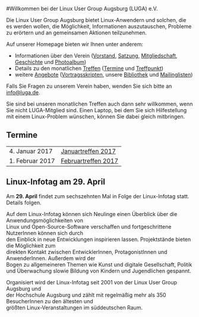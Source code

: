 #Willkommen bei der Linux User Group Augsburg (LUGA) e.V.

Die Linux User Group Augsburg bietet Linux-Anwendern und solchen, die es werden wollen, die Möglichkeit, Informationen auszutauschen, Probleme zu erörtern und an gemeinsamen Aktionen teilzunehmen.

Auf unserer Homepage bieten wir Ihnen unter anderem:

* Informationen über den Verein ([Vorstand](/Wir_ueber_uns/Kontakte/), 
[Satzung](/Wir_ueber_uns/Satzung/), [Mitgliedschaft](/Wir_ueber_uns/Mitgliedschaft/), 
[Geschichte](/Wir_ueber_uns/Geschichte/) und [Photoalbum](/Wir_ueber_uns/Album/))
* Details zu den monatlichen [Treffen](/Treffen/) ([Termine](/Treffen/Termine/) und 
[Treffpunkt](/Treffen/Treffpunkt/))
* weitere [Angebote](/Angebote/) ([Vortragsskripten](/Angebote/Vortraege/),
unsere [Bibliothek](/Angebote/Bibliothek/) und [Mailinglisten](/Angebote/Mailinglisten/))

Falls Sie Fragen zu unserem Verein haben, wenden Sie sich bitte an info@luga.de.

Sie sind bei unseren monatlichen Treffen auch dann sehr willkommen, wenn Sie nicht LUGA-Mitglied sind. Einen Laptop, bei dem Sie sich Hilfestellung mit einem Linux-Problem wünschen, können Sie dabei gleich mitbringen. 

## Termine
|||
|-|-|
|4. Januar 2017|[Januartreffen 2017](/Treffen/Termine/01_2017/)|
|1. Februar 2017|[Februartreffen 2017](/Treffen/Termine/02_2017/)|

## Linux-Infotag am 29. April

Am **29. April** findet zum sechszehnten Mal in Folge der Linux-Infotag statt. Details folgen.

Auf dem Linux-Infotag können sich Neulinge einen Überblick über die Anwendungsmöglichkeiten von   
Linux und Open-Source-Software verschaffen und fortgeschrittene NutzerInnen können sich durch   
den Einblick in neue Entwicklungen inspirieren lassen. Projektstände bieten die Möglichkeit zum   
direkten Kontakt zwischen EntwicklerInnen, ProtagonistInnen und AnwenderInnen. Außerdem wird der   
Bogen zu allgemeineren Themen wie Kunst und digitale Gesellschaft, Politik und Überwachung slowie Bildung von Kindern und Jugendlichen gespannt.                        
                                                                                                      
Organisiert wird der Linux-Infotag seit 2001 von  der Linux User Group Augsburg und   
der Hochschule Augsburg und zählt mit regelmäßig mehr als 350 BesucherInnen zu den ältesten  und   
größten Linux-Veranstaltungen im süddeutschen Raum.                     
